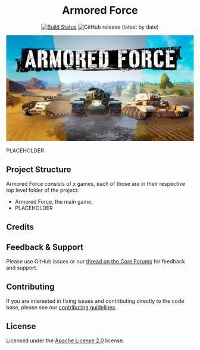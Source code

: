 <div align="center">

# Armored Force

[![Build Status](https://github.com/Core-Team-META/tank-wars/workflows/CI/badge.svg)](https://github.com/Core-Team-META/tank-wars/actions/workflows/ci.yml?query=workflow%3ACI%29)
![GitHub release (latest by date)](https://img.shields.io/github/v/release/Core-Team-META/tank-wars?style=plastic)

[![](Screenshots/ArmoredForce_KeyArt.jpg)](https://www.coregames.com/games/9442a4/tank-wars)

</div>

PLACEHOLDER

## Project Structure

Armored Force consists of x games, each of those are in their respective top level folder of the project:

- Armored Force, the main game.
- PLACEHOLDER

## Credits

## Feedback & Support

Please use GitHub issues or our [thread on the Core Forums](https://forums.coregames.com/t/tank-wars/1012) for feedback and support.

## Contributing

If you are interested in fixing issues and contributing directly to the code base, please see our [contributing guidelines](CONTRIBUTING.md).

## License

Licensed under the [Apache License 2.0](LICENSE) license.
